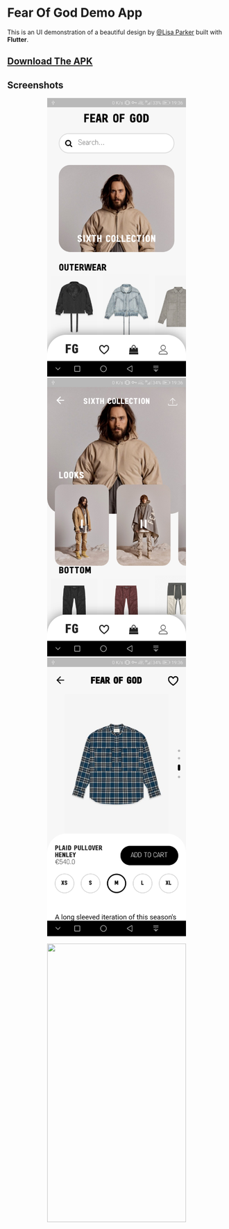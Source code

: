# Fear Of God Demo App

This is an UI demonstration of a beautiful design by [@Lisa Parker](https://dribbble.com/shots/6938770-Fear-Of-God-Fashion-Store-App-Concept) built with **Flutter**.

## [Download The APK](<__GITHUB__/app(ARG).apk?raw=true>)

## Screenshots

<p align="center">
 <img width="320" height="640" src="__GITHUB__/img1.jpg">
 <img width="320" height="640"  src="__GITHUB__/img2.jpg">
 <img width="320" height="640"  src="__GITHUB__/img3.jpg">
</p>
<p align="center">
 <img width="320" height="640" src="__GITHUB__/gif.gif">
</p>
